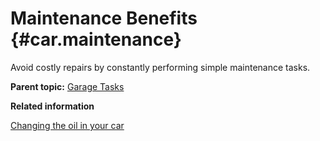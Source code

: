 # Maintenance Benefits {#car.maintenance}

Avoid costly repairs by constantly performing simple maintenance tasks.

**Parent topic:** [Garage Tasks](../tasks/garagetasksoverview.md)

**Related information**  


[Changing the oil in your car](../tasks/changingtheoil.md)

